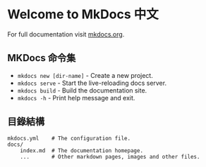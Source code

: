 # Welcome to MkDocs 中文

For full documentation visit [mkdocs.org](https://www.mkdocs.org).

## MKDocs 命令集

* `mkdocs new [dir-name]` - Create a new project.
* `mkdocs serve` - Start the live-reloading docs server.
* `mkdocs build` - Build the documentation site.
* `mkdocs -h` - Print help message and exit.

## 目錄結構

    mkdocs.yml    # The configuration file.
    docs/
        index.md  # The documentation homepage.
        ...       # Other markdown pages, images and other files.

